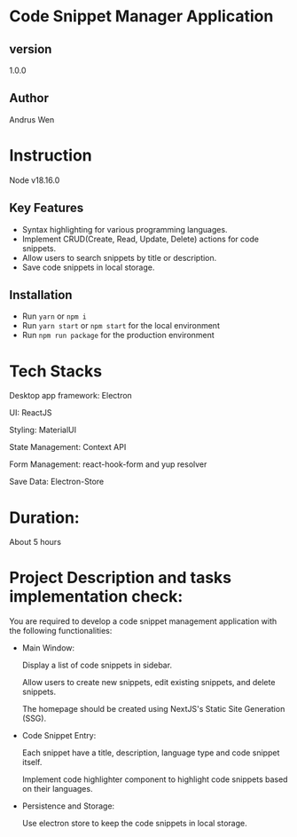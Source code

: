 # Code Snippet Manager Application

## version

1.0.0

## Author

Andrus Wen

# Instruction

Node v18.16.0

## Key Features

- Syntax highlighting for various programming languages.
- Implement CRUD(Create, Read, Update, Delete) actions for code snippets.
- Allow users to search snippets by title or description.
- Save code snippets in local storage.

## Installation

- Run `yarn` or `npm i`
- Run `yarn start` or `npm start` for the local environment
- Run `npm run package` for the production environment

# Tech Stacks

Desktop app framework: Electron

UI: ReactJS

Styling: MaterialUI

State Management: Context API

Form Management: react-hook-form and yup resolver

Save Data: Electron-Store

# Duration:

About 5 hours

# Project Description and tasks implementation check:

You are required to develop a code snippet management application with the following functionalities:

- Main Window:

  Display a list of code snippets in sidebar.

  Allow users to create new snippets, edit existing snippets, and delete snippets.

  The homepage should be created using NextJS's Static Site Generation (SSG).

- Code Snippet Entry:

  Each snippet have a title, description, language type and code snippet itself.

  Implement code highlighter component to highlight code snippets based on their languages.

- Persistence and Storage:

  Use electron store to keep the code snippets in local storage.
